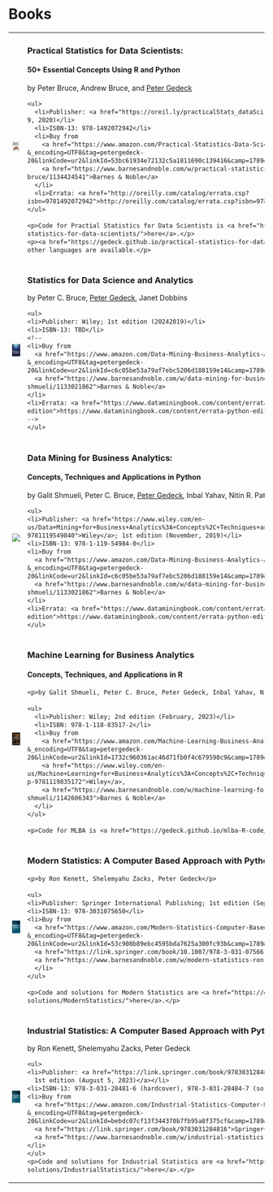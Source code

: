 

# Books

<table>
<tr>
  <td>
    <a href="https://gedeck.github.io/practical-statistics-for-data-scientists/">
      <img src='img/OReilly-english.jpg' width=250>
    </a>
  </td>
  <td>
    <h3>Practical Statistics for Data Scientists:</h3>
    <h4>50+ Essential Concepts Using R and Python</h4>
    <p>by Peter Bruce, Andrew Bruce, and 
      <a href="https://www.amazon.com/Peter-Gedeck/e/B082BJZJKX/?&_encoding=UTF8&tag=petergedeck-20&linkCode=ur2&linkId=17f56e62f0deadfb4a12c22d6c97466d&camp=1789&creative=9325">Peter Gedeck</a></p>

    <ul>
      <li>Publisher: <a href="https://oreil.ly/practicalStats_dataSci_2e">O'Reilly Media</a>; 2nd edition (June 9, 2020)</li>
      <li>ISBN-13: 978-1492072942</li>
      <li>Buy from 
        <a href="https://www.amazon.com/Practical-Statistics-Data-Scientists-Essential/dp/149207294X?&_encoding=UTF8&tag=petergedeck-20&linkCode=ur2&linkId=53bc61934e72132c5a1811690c139416&camp=1789&creative=9325">Amazon</a>,
        <a href="https://www.barnesandnoble.com/w/practical-statistics-for-data-scientists-peter-bruce/1134424541">Barnes & Noble</a>
      </li>
      <li>Errata: <a href="http://oreilly.com/catalog/errata.csp?isbn=9781492072942">http://oreilly.com/catalog/errata.csp?isbn=9781492072942</a></li>
    </ul>

    <p>Code for Practial Statistics for Data Scientists is <a href="https://gedeck.github.io/practical-statistics-for-data-scientists/">here</a>.</p>
    <p><a href="https://gedeck.github.io/practical-statistics-for-data-scientists/">Translations</a> into several other languages are available.</p>
  </td>
</tr>

 <tr>
  <td>
    <a href="https://gedeck.github.io/sdsa-code/"><img src='img/sdsa-cover.png' width=250></a>
  </td>
  <td>
    <h3>Statistics for Data Science and Analytics</h3>
    <p>by Peter C. Bruce, <a href="https://www.amazon.com/Peter-Gedeck/e/B082BJZJKX/">Peter Gedeck</a>, Janet Dobbins</p>

    <ul>
    <li>Publisher: Wiley; 1st edition (20242019)</li>
    <li>ISBN-13: TBD</li>
    <!--
    <li>Buy from 
      <a href="https://www.amazon.com/Data-Mining-Business-Analytics-Applications/dp/1119549841/?&_encoding=UTF8&tag=petergedeck-20&linkCode=ur2&linkId=c6c05be53a79af7ebc5206d188159e14&camp=1789&creative=9325">Amazon</a>,
      <a href="https://www.barnesandnoble.com/w/data-mining-for-business-analytics-galit-shmueli/1133021862">Barnes & Noble</a>
    </li>
    <li>Errata: <a href="https://www.dataminingbook.com/content/errata-python-edition">https://www.dataminingbook.com/content/errata-python-edition</a></li>
    -->
    </ul>
  </td>
</tr>

 <tr>
  <td>
    <a href="https://www.dataminingbook.com/book/python-edition"><img src='img/dmba-python.png' width=250></a>
  </td>
  <td>
    <h3>Data Mining for Business Analytics:</h3>
    <h4>Concepts, Techniques and Applications in Python</h4>
    <p>by Galit Shmueli, Peter C. Bruce, <a href="https://www.amazon.com/Peter-Gedeck/e/B082BJZJKX/">Peter Gedeck</a>, Inbal Yahav, Nitin R. Patel</p>

    <ul>
    <li>Publisher: <a href="https://www.wiley.com/en-us/Data+Mining+for+Business+Analytics%3A+Concepts%2C+Techniques+and+Applications+in+Python-p-9781119549840">Wiley</a>; 1st edition (November, 2019)</li>
    <li>ISBN-13: 978-1-119-54984-0</li>
    <li>Buy from 
      <a href="https://www.amazon.com/Data-Mining-Business-Analytics-Applications/dp/1119549841/?&_encoding=UTF8&tag=petergedeck-20&linkCode=ur2&linkId=c6c05be53a79af7ebc5206d188159e14&camp=1789&creative=9325">Amazon</a>,
      <a href="https://www.barnesandnoble.com/w/data-mining-for-business-analytics-galit-shmueli/1133021862">Barnes & Noble</a>
    </li>
    <li>Errata: <a href="https://www.dataminingbook.com/content/errata-python-edition">https://www.dataminingbook.com/content/errata-python-edition</a></li>
    </ul>
  </td>
</tr>

<tr>
  <td>
    <a href="https://gedeck.github.io/mlba-R-code/"><img src="img/mlba-bookcover.png" width=250></a>
  </td>
  <td>
    <h3>Machine Learning for Business Analytics</h3>
    <h4>Concepts, Techniques, and Applications in R</h4>

    <p>by Galit Shmueli, Peter C. Bruce, Peter Gedeck, Inbal Yahav, Nitin R. Patel</p>

    <ul>
      <li>Publisher: Wiley; 2nd edition (February, 2023)</li>
      <li>ISBN: 978-1-118-83517-2</li>
      <li>Buy from
        <a href="https://www.amazon.com/Machine-Learning-Business-Analytics-Applications/dp/1119835178/?&_encoding=UTF8&tag=petergedeck-20&linkCode=ur2&linkId=1732c960361ac46d71fb0f4c679598c9&camp=1789&creative=9325">Amazon</a>,
        <a href="https://www.wiley.com/en-us/Machine+Learning+for+Business+Analytics%3A+Concepts%2C+Techniques%2C+and+Applications+in+R%2C+2nd+Edition-p-9781119835172">Wiley</a>,
        <a href="https://www.barnesandnoble.com/w/machine-learning-for-business-analytics-galit-shmueli/1142606343">Barnes & Noble</a>
      </li>
    </ul>

    <p>Code for MLBA is <a href="https://gedeck.github.io/mlba-R-code/">here</a>.</p>
  </td>
</tr>


<tr>
  <td>
    <a href="https://gedeck.github.io/mistat-code-solutions/ModernStatistics/"><img src="img/ModernStatistics.png" width=250></a>
  </td>
  <td>
    <h3>Modern Statistics: A Computer Based Approach with Python</h3>

    <p>by Ron Kenett, Shelemyahu Zacks, Peter Gedeck</p>

    <ul>
    <li>Publisher: Springer International Publishing; 1st edition (September 15, 2022)</li>
    <li>ISBN-13: 978-3031075650</li>
    <li>Buy from
      <a href="https://www.amazon.com/Modern-Statistics-Computer-Based-Technology-Engineering/dp/303107565X/?&_encoding=UTF8&tag=petergedeck-20&linkCode=ur2&linkId=53c908b89ebc4595bda7625a300fc93b&camp=1789&creative=9325">Amazon</a>,
      <a href="https://link.springer.com/book/10.1007/978-3-031-07566-7">Springer</a>, 
      <a href="https://www.barnesandnoble.com/w/modern-statistics-ron-kenett/1141391736">Barnes & Noble</a>
      </li>
    </ul>
      
    <p>Code and solutions for Modern Statistics are <a href="https://gedeck.github.io/mistat-code-solutions/ModernStatistics/">here</a>.</p>
  </td>
</tr>

<tr>
  <td>
    <a href="https://gedeck.github.io/mistat-code-solutions/IndustrialStatistics/"><img src="img/IndustrialStatistics.png" width=250></a>
  </td>
  <td>
    <h3>Industrial Statistics: A Computer Based Approach with Python</h3>
    <p>by Ron Kenett, Shelemyahu Zacks, Peter Gedeck</p>

    <ul>
    <li>Publisher: <a href="https://link.springer.com/book/9783031284816">Springer International Publishing; 
      1st edition (August 5, 2023)</a></li>
    <li>ISBN-13: 978-3-031-28481-6 (hardcover), 978-3-031-28484-7 (softcover), 978-3-031-28482-3 (eBook)</li>
    <li>Buy from
      <a href="https://www.amazon.com/Industrial-Statistics-Computer-Based-Technology-Engineering/dp/303128481X/?&_encoding=UTF8&tag=petergedeck-20&linkCode=ur2&linkId=bebdc07cf13f344370b7fb95a8f375cf&camp=1789&creative=9325">Amazon</a>,
      <a href="https://link.springer.com/book/9783031284816">Springer</a>, 
      <a href="https://www.barnesandnoble.com/w/industrial-statistics-ron-kenett/1143037516">Barnes & Noble</a>
    </li>
    </ul>
    <p>Code and solutions for Industrial Statistics are <a href="https://gedeck.github.io/mistat-code-solutions/IndustrialStatistics/">here</a>.</p>
  </td>
</tr>
</table>

